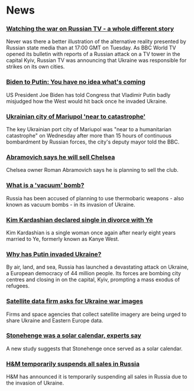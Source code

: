 # News
### [Watching the war on Russian TV - a whole different story](https://www.bbc.com/news/world-europe-60571737)
Never was there a better illustration of the alternative reality presented by Russian state media than at 17:00 GMT on Tuesday. As BBC World TV opened its bulletin with reports of a Russian attack on a TV tower in the capital Kyiv, Russian TV was announcing that Ukraine was responsible for strikes on its own cities.
### [Biden to Putin: You have no idea what's coming](https://www.bbc.com/news/world-us-canada-60582210)
US President Joe Biden has told Congress that Vladimir Putin badly misjudged how the West would hit back once he invaded Ukraine.
### [Ukrainian city of Mariupol 'near to catastrophe'](https://www.bbc.com/news/world-europe-60585603)
The key Ukrainian port city of Mariupol was "near to a humanitarian catastrophe" on Wednesday after more than 15 hours of continuous bombardment by Russian forces, the city's deputy mayor told the BBC. 
### [Abramovich says he will sell Chelsea](https://www.bbc.com/sport/football/60585081)
Chelsea owner Roman Abramovich says he is planning to sell the club.
### [What is a 'vacuum' bomb?](https://www.bbc.com/news/business-60571395)
Russia has been accused of planning to use thermobaric weapons - also known as vacuum bombs - in its invasion of Ukraine. 
### [Kim Kardashian declared single in divorce with Ye](https://www.bbc.com/news/world-us-canada-60595993)
Kim Kardashian is a single woman once again after nearly eight years married to Ye, formerly known as Kanye West.
### [Why has Putin invaded Ukraine?](https://www.bbc.com/news/world-europe-56720589)
By air, land, and sea, Russia has launched a devastating attack on Ukraine, a European democracy of 44 million people. Its forces are bombing city centres and closing in on the capital, Kyiv, prompting a mass exodus of refugees.
### [Satellite data firm asks for Ukraine war images](https://www.bbc.com/news/technology-60592657)
Firms and space agencies that collect satellite imagery are being urged to share Ukraine and Eastern Europe data.
### [Stonehenge was a solar calendar, experts say](https://www.bbc.com/news/uk-england-bristol-60573527)
A new study suggests that Stonehenge once served as a solar calendar.
### [H&M temporarily suspends all sales in Russia](https://www.bbc.com/news/business-60593988)
H&M has announced it is temporarily suspending all sales in Russia due to the invasion of Ukraine.
